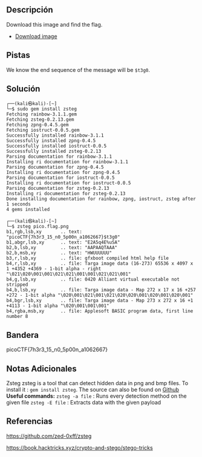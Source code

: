 ## Descripción
Download this image and find the flag.

-   [Download image](https://artifacts.picoctf.net/c/216/pico.flag.png)

## Pistas 
We know the end sequence of the message will be `$t3g0`.

## Solución
```
┌──(kali㉿kali)-[~]
└─$ sudo gem install zsteg                               
Fetching rainbow-3.1.1.gem
Fetching zsteg-0.2.13.gem
Fetching zpng-0.4.5.gem
Fetching iostruct-0.0.5.gem
Successfully installed rainbow-3.1.1
Successfully installed zpng-0.4.5
Successfully installed iostruct-0.0.5
Successfully installed zsteg-0.2.13
Parsing documentation for rainbow-3.1.1
Installing ri documentation for rainbow-3.1.1
Parsing documentation for zpng-0.4.5
Installing ri documentation for zpng-0.4.5
Parsing documentation for iostruct-0.0.5
Installing ri documentation for iostruct-0.0.5
Parsing documentation for zsteg-0.2.13
Installing ri documentation for zsteg-0.2.13
Done installing documentation for rainbow, zpng, iostruct, zsteg after 1 seconds
4 gems installed
                                                                                            
┌──(kali㉿kali)-[~]
└─$ zsteg pico.flag.png   
b1,rgb,lsb,xy       .. text: "picoCTF{7h3r3_15_n0_5p00n_a1062667}$t3g0"
b1,abgr,lsb,xy      .. text: "E2A5q4E%uSA"
b2,b,lsb,xy         .. text: "AAPAAQTAAA"
b2,b,msb,xy         .. text: "HWUUUUUU"
b3,r,lsb,xy         .. file: gfxboot compiled html help file
b4,r,lsb,xy         .. file: Targa image data (16-273) 65536 x 4097 x 1 +4352 +4369 - 1-bit alpha - right "\021\020\001\001\021\021\001\001\021\021\001"                                
b4,g,lsb,xy         .. file: 0420 Alliant virtual executable not stripped
b4,b,lsb,xy         .. file: Targa image data - Map 272 x 17 x 16 +257 +272 - 1-bit alpha "\020\001\021\001\021\020\020\001\020\001\020\001"                                            
b4,bgr,lsb,xy       .. file: Targa image data - Map 273 x 272 x 16 +1 +4113 - 1-bit alpha "\020\001\001\001"                                                                            
b4,rgba,msb,xy      .. file: Applesoft BASIC program data, first line number 8

```

## Bandera
picoCTF{7h3r3_15_n0_5p00n_a1062667}

## Notas Adicionales

Zsteg 
zsteg is a tool that can detect hidden data in png and bmp files. To install it : `gem install zsteg`. The source can also be found on [Github](https://github.com/zed-0xff/zsteg) 
**Useful commands:**
`zsteg -a file` : Runs every detection method on the given file 
`zsteg -E file` : Extracts data with the given payload 

## Referencias
https://github.com/zed-0xff/zsteg

https://book.hacktricks.xyz/crypto-and-stego/stego-tricks
